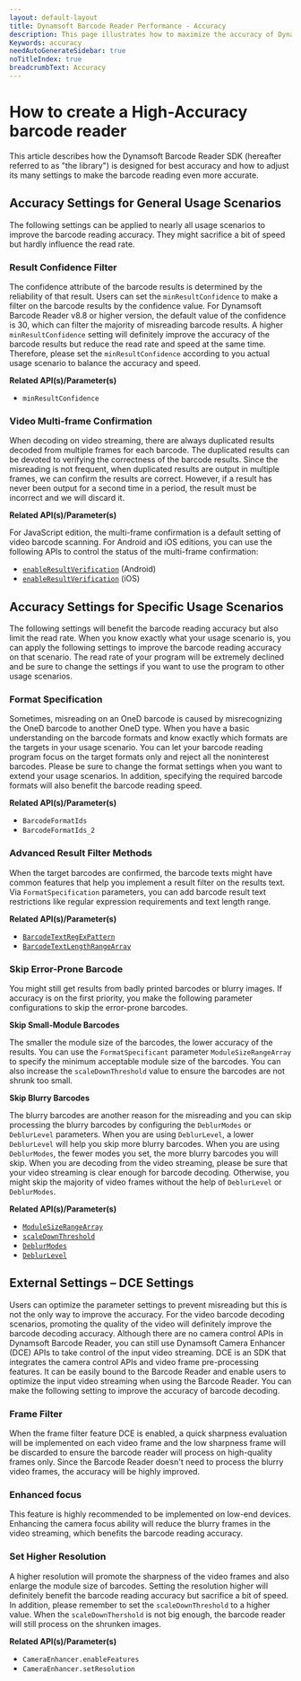 ```yaml
---
layout: default-layout
title: Dynamsoft Barcode Reader Performance - Accuracy
description: This page illustrates how to maximize the accuracy of Dynamsoft Barcode Reader
Keywords: accuracy
needAutoGenerateSidebar: true
noTitleIndex: true
breadcrumbText: Accuracy
---
```


# How to create a High-Accuracy barcode reader

This article describes how the Dynamsoft Barcode Reader SDK (hereafter referred to as "the library") is designed for best accuracy and how to adjust its many settings to make the barcode reading even more accurate.

<!--
The default parameter of Dynamsoft Barcode Reader is accurate enough for general usage scenarios. However, if you are using DBR for some specified scenarios, you can still add the following configurations to further improve the accuracy of your barcode reading program.
-->

## Accuracy Settings for General Usage Scenarios

The following settings can be applied to nearly all usage scenarios to improve the barcode reading accuracy. They might sacrifice a bit of speed but hardly influence the read rate.

### Result Confidence Filter

The confidence attribute of the barcode results is determined by the reliability of that result. Users can set the `minResultConfidence` to make a filter on the barcode results by the confidence value. For Dynamsoft Barcode Reader v8.8 or higher version, the default value of the confidence is 30, which can filter the majority of misreading barcode results. A higher `minResultConfidence` setting will definitely improve the accuracy of the barcode results but reduce the read rate and speed at the same time. Therefore, please set the `minResultConfidence` according to you actual usage scenario to balance the accuracy and speed.

**Related API(s)/Parameter(s)**

- `minResultConfidence`

### Video Multi-frame Confirmation

When decoding on video streaming, there are always duplicated results decoded from multiple frames for each barcode. The duplicated results can be devoted to verifying the correctness of the barcode results. Since the misreading is not frequent, when duplicated results are output in multiple frames, we can confirm the results are correct. However, if a result has never been output for a second time in a period, the result must be incorrect and we will discard it.

**Related API(s)/Parameter(s)**

For JavaScript edition, the multi-frame confirmation is a default setting of video barcode scanning. For Android and iOS editions, you can use the following APIs to control the status of the multi-frame confirmation:

- [`enableResultVerification`]({{site.android_api}}primary-result.html#enableresultverification) (Android)
- [`enableResultVerification`]({{site.oc_api}}primary-result.html#enableresultverification) (iOS)

## Accuracy Settings for Specific Usage Scenarios

The following settings will benefit the barcode reading accuracy but also limit the read rate. When you know exactly what your usage scenario is, you can apply the following settings to improve the barcode reading accuracy on that scenario. The read rate of your program will be extremely declined and be sure to change the settings if you want to use the program to other usage scenarios.

### Format Specification

Sometimes, misreading on an OneD barcode is caused by misrecognizing the OneD barcode to another OneD type. When you have a basic understanding on the barcode formats and know exactly which formats are the targets in your usage scenario. You can let your barcode reading program focus on the target formats only and reject all the noninterest barcodes. Please be sure to change the format settings when you want to extend your usage scenarios. In addition, specifying the required barcode formats will also benefit the barcode reading speed.

**Related API(s)/Parameter(s)**

- `BarcodeFormatIds`
- `BarcodeFormatIds_2`

### Advanced Result Filter Methods

When the target barcodes are confirmed, the barcode texts might have common features that help you implement a result filter on the results text. Via `FormatSpecification` parameters, you can add barcode result text restrictions like regular expression requirements and text length range.

**Related API(s)/Parameter(s)**

- [`BarcodeTextRegExPattern`]({{site.parameters_reference}}barcode-text-regex-pattern.html)
- [`BarcodeTextLengthRangeArray`]({{site.parameters_reference}}barcode-text-length-range-array.html)

### Skip Error-Prone Barcode

You might still get results from badly printed barcodes or blurry images. If accuracy is on the first priority, you make the following parameter configurations to skip the error-prone barcodes.

**Skip Small-Module Barcodes**

The smaller the module size of the barcodes, the lower accuracy of the results. You can use the `FormatSpecificant` parameter `ModuleSizeRangeArray` to specify the minimum acceptable module size of the barcodes. You can also increase the `scaleDownThreshold` value to ensure the barcodes are not shrunk too small.

**Skip Blurry Barcodes**

The blurry barcodes are another reason for the misreading and you can skip processing the blurry barcodes by configuring the `DeblurModes` or `DeblurLevel` parameters. When you are using `DeblurLevel`, a lower `DeblurLevel` will help you skip more blurry barcodes. When you are using `DeblurModes`, the fewer modes you set, the more blurry barcodes you will skip. When you are decoding from the video streaming, please be sure that your video streaming is clear enough for barcode decoding. Otherwise, you might skip the majority of video frames without the help of `DeblurLevel` or `DeblurModes`.

**Related API(s)/Parameter(s)**

- [`ModuleSizeRangeArray`]({{site.parameters_reference}})
- [`scaleDownThreshold`]({{site.parameters_reference}})
- [`DeblurModes`]({{site.parameters_reference}}deblur-modes.html)
- [`DeblurLevel`]({{site.parameters_reference}})

## External Settings – DCE Settings

Users can optimize the parameter settings to prevent misreading but this is not the only way to improve the accuracy. For the video barcode decoding scenarios, promoting the quality of the video will definitely improve the barcode decoding accuracy. Although there are no camera control APIs in Dynamsoft Barcode Reader, you can still use Dynamsoft Camera Enhancer (DCE) APIs to take control of the input video streaming. DCE is an SDK that integrates the camera control APIs and video frame pre-processing features. It can be easily bound to the Barcode Reader and enable users to optimize the input video streaming when using the Barcode Reader. You can make the following setting to improve the accuracy of barcode decoding.

### Frame Filter

When the frame filter feature DCE is enabled, a quick sharpness evaluation will be implemented on each video frame and the low sharpness frame will be discarded to ensure the barcode reader will process on high-quality frames only. Since the Barcode Reader doesn't need to process the blurry video frames, the accuracy will be highly improved.

### Enhanced focus

This feature is highly recommended to be implemented on low-end devices. Enhancing the camera focus ability will reduce the blurry frames in the video streaming, which benefits the barcode reading accuracy.

### Set Higher Resolution

A higher resolution will promote the sharpness of the video frames and also enlarge the module size of barcodes. Setting the resolution higher will definitely benefit the barcode reading accuracy but sacrifice a bit of speed. In addition, please remember to set the `scaleDownThreshold` to a higher value. When the `scaleDownThershold` is not big enough, the barcode reader will still process on the shrunken images.

**Related API(s)/Parameter(s)**

- `CameraEnhancer.enableFeatures`
- `CameraEnhancer.setResolution`
